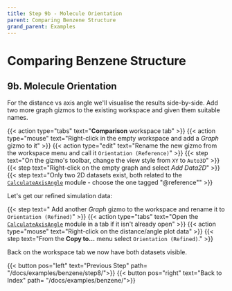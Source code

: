 ```yaml
---
title: Step 9b - Molecule Orientation
parent: Comparing Benzene Structure
grand_parent: Examples
---
```

# Comparing Benzene Structure

## 9b. Molecule Orientation

For the distance vs axis angle we'll visualise the results side-by-side. Add two more graph gizmos to the existing workspace and given them suitable names.

{{< action type="tabs" text="**Comparison** workspace tab" >}}
{{< action type="mouse" text="Right-click in the empty workspace and add a _Graph_ gizmo to it" >}}
{{< action type="edit" text="Rename the new gizmo from the workspace menu and call it `Orientation (Reference)`" >}}
{{< step text="On the gizmo's toolbar, change the view style from `XY` to `Auto3D`" >}}
{{< step text="Right-click on the empty graph and select _Add Data2D_" >}}
{{< step text="Only two 2D datasets exist, both related to the [`CalculateAxisAngle`](../../userguide/modules/calculateaxisangle) module - choose the one tagged \"@reference\"" >}}

Let's get our refined simulation data:

{{< step text=" Add another _Graph_ gizmo to the workspace and rename it to `Orientation (Refined)`" >}}
{{< action type="tabs" text="Open the [`CalculateAxisAngle`](../../userguide/modules/calculateaxisangle) module in a tab if it isn't already open" >}}
{{< action type="mouse" text="Right-click on the distance/angle plot data" >}}
{{< step text="From the **Copy to...** menu select `Orientation (Refined)`." >}}


Back on the workspace tab we now have both datasets visible.


{{< button pos="left" text="Previous Step" path= "/docs/examples/benzene/step8/">}}
{{< button pos="right" text="Back to Index" path= "/docs/examples/benzene/">}}
